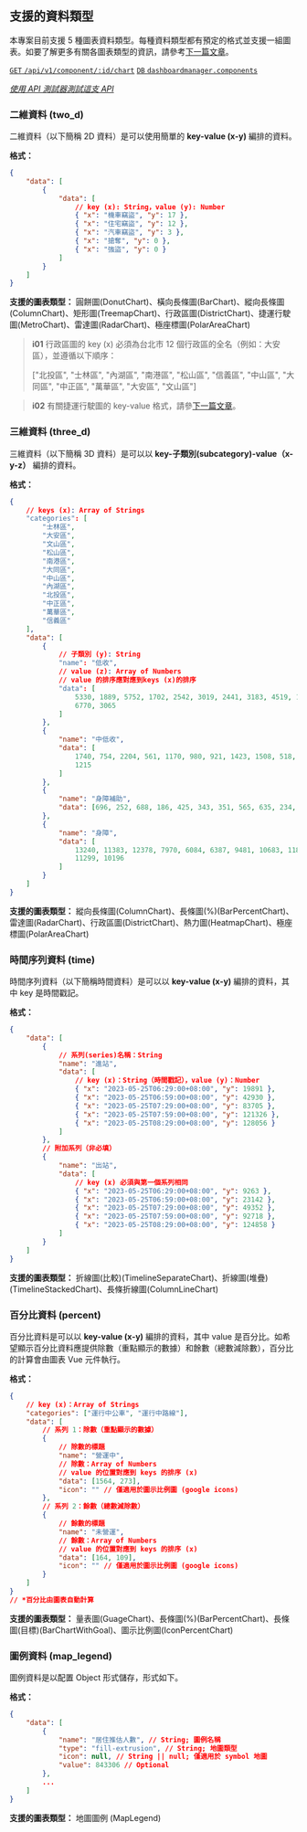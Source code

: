 ## 支援的資料類型

本專案目前支援 5 種圖表資料類型。每種資料類型都有預定的格式並支援一組圖表。如要了解更多有關各圖表類型的資訊，請參考[下一篇文章](/front-end/supported-chart-types)。

[`GET` `/api/v1/component/:id/chart`](/back-end/component-data-apis) [`DB` `dashboardmanager.components`](/back-end/components-db)

_[使用 API 測試器測試這支 API](/api)_

### 二維資料 (two_d)

二維資料（以下簡稱 2D 資料）是可以使用簡單的 **key-value (x-y)** 編排的資料。

**格式：**

```json
{
	"data": [
		{
			"data": [
				// key (x): String，value (y): Number
				{ "x": "機車竊盜", "y": 17 },
				{ "x": "住宅竊盜", "y": 12 },
				{ "x": "汽車竊盜", "y": 3 },
				{ "x": "搶奪", "y": 0 },
				{ "x": "強盜", "y": 0 }
			]
		}
	]
}
```

**支援的圖表類型：** 圓餅圖(DonutChart)、橫向長條圖(BarChart)、縱向長條圖(ColumnChart)、矩形圖(TreemapChart)、行政區圖(DistrictChart)、捷運行駛圖(MetroChart)、雷達圖(RadarChart)、極座標圖(PolarAreaChart)

> **i01**
> 行政區圖的 key (x) 必須為台北市 12 個行政區的全名（例如：大安區），並遵循以下順序：
>
> ["北投區", "士林區", "內湖區", "南港區", "松山區", "信義區", "中山區", "大同區", "中正區", "萬華區", "大安區", "文山區"]

> **i02**
> 有關捷運行駛圖的 key-value 格式，請參[下一篇文章](/front-end/supported-chart-types#metro-chart)。

### 三維資料 (three_d)

三維資料（以下簡稱 3D 資料）是可以以 **key-子類別(subcategory)-value（x-y-z）** 編排的資料。

**格式：**

```json
{
	// keys (x): Array of Strings
	"categories": [
		"士林區",
		"大安區",
		"文山區",
		"松山區",
		"南港區",
		"大同區",
		"中山區",
		"內湖區",
		"北投區",
		"中正區",
		"萬華區",
		"信義區"
	],
	"data": [
		{
			// 子類別 (y): String
			"name": "低收",
			// value (z): Array of Numbers
			// value 的排序應對應到keys (x)的排序
			"data": [
				5330, 1889, 5752, 1702, 2542, 3019, 2441, 3183, 4519, 1773,
				6770, 3065
			]
		},
		{
			"name": "中低收",
			"data": [
				1740, 754, 2204, 561, 1170, 980, 921, 1423, 1508, 518, 2540,
				1215
			]
		},
		{
			"name": "身障補助",
			"data": [696, 252, 688, 186, 425, 343, 351, 565, 635, 234, 751, 442]
		},
		{
			"name": "身障",
			"data": [
				13240, 11383, 12378, 7970, 6084, 6387, 9481, 10683, 11800, 6401,
				11299, 10196
			]
		}
	]
}
```

**支援的圖表類型：** 縱向長條圖(ColumnChart)、長條圖(%)(BarPercentChart)、雷達圖(RadarChart)、行政區圖(DistrictChart)、熱力圖(HeatmapChart)、極座標圖(PolarAreaChart)

### 時間序列資料 (time)

時間序列資料（以下簡稱時間資料）是可以以 **key-value (x-y)** 編排的資料，其中 key 是時間戳記。

**格式：**

```json
{
	"data": [
		{
			// 系列(series)名稱：String
			"name": "進站",
			"data": [
				// key (x)：String（時間戳記），value (y)：Number
				{ "x": "2023-05-25T06:29:00+08:00", "y": 19891 },
				{ "x": "2023-05-25T06:59:00+08:00", "y": 42930 },
				{ "x": "2023-05-25T07:29:00+08:00", "y": 83705 },
				{ "x": "2023-05-25T07:59:00+08:00", "y": 121326 },
				{ "x": "2023-05-25T08:29:00+08:00", "y": 128056 }
			]
		},
		// 附加系列（非必填）
		{
			"name": "出站",
			"data": [
				// key (x) 必須與第一個系列相同
				{ "x": "2023-05-25T06:29:00+08:00", "y": 9263 },
				{ "x": "2023-05-25T06:59:00+08:00", "y": 23142 },
				{ "x": "2023-05-25T07:29:00+08:00", "y": 49352 },
				{ "x": "2023-05-25T07:59:00+08:00", "y": 92718 },
				{ "x": "2023-05-25T08:29:00+08:00", "y": 124858 }
			]
		}
	]
}
```

**支援的圖表類型：** 折線圖(比較)(TimelineSeparateChart)、折線圖(堆疊)(TimelineStackedChart)、長條折線圖(ColumnLineChart)

### 百分比資料 (percent)

百分比資料是可以以 **key-value (x-y)** 編排的資料，其中 value 是百分比。如希望顯示百分比資料應提供除數（重點顯示的數據）和餘數（總數減除數），百分比的計算會由圖表 Vue 元件執行。

**格式：**

```json
{
	// key (x)：Array of Strings
	"categories": ["運行中公車", "運行中路線"],
	"data": [
		// 系列 1：除數（重點顯示的數據）
		{
			// 除數的標題
			"name": "營運中",
			// 除數：Array of Numbers
			// value 的位置對應到 keys 的排序 (x)
			"data": [1564, 273],
			"icon": "" // 僅適用於圖示比例圖 (google icons)
		},
		// 系列 2：餘數（總數減除數）
		{
			// 餘數的標題
			"name": "未營運",
			// 餘數：Array of Numbers
			// value 的位置對應到 keys 的排序 (x)
			"data": [164, 109],
			"icon": "" // 僅適用於圖示比例圖 (google icons)
		}
	]
}
// *百分比由圖表自動計算
```

**支援的圖表類型：** 量表圖(GuageChart)、長條圖(%)(BarPercentChart)、長條圖(目標)(BarChartWithGoal)、圖示比例圖(IconPercentChart)

### 圖例資料 (map_legend)

圖例資料是以配置 Object 形式儲存，形式如下。

**格式：**

```json
{
	"data": [
		{
			"name": "居住推估人數", // String; 圖例名稱
			"type": "fill-extrusion", // String; 地圖類型
			"icon": null, // String || null; 僅適用於 symbol 地圖
			"value": 843306 // Optional
		},
		...
	]
}
```

**支援的圖表類型：** 地圖圖例 (MapLegend)
